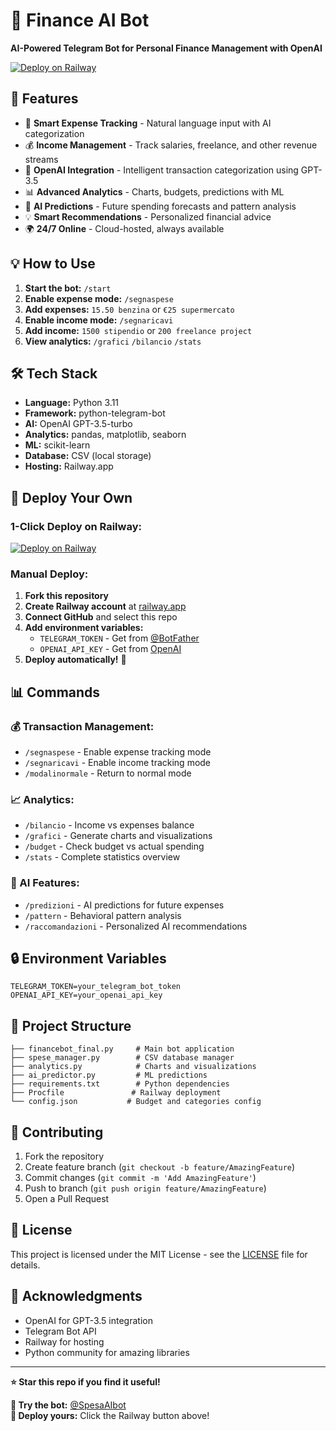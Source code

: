 # 🤖 Finance AI Bot

**AI-Powered Telegram Bot for Personal Finance Management with OpenAI**

[![Deploy on Railway](https://railway.app/button.svg)](https://railway.app/new/template/iwy9c5)

## 🚀 **Features**

- 💸 **Smart Expense Tracking** - Natural language input with AI categorization
- 💰 **Income Management** - Track salaries, freelance, and other revenue streams  
- 🤖 **OpenAI Integration** - Intelligent transaction categorization using GPT-3.5
- 📊 **Advanced Analytics** - Charts, budgets, predictions with ML
- 🔮 **AI Predictions** - Future spending forecasts and pattern analysis
- 💡 **Smart Recommendations** - Personalized financial advice
- 🌍 **24/7 Online** - Cloud-hosted, always available

## 💡 **How to Use**

1. **Start the bot:** `/start`
2. **Enable expense mode:** `/segnaspese` 
3. **Add expenses:** `15.50 benzina` or `€25 supermercato`
4. **Enable income mode:** `/segnaricavi`
5. **Add income:** `1500 stipendio` or `200 freelance project`
6. **View analytics:** `/grafici` `/bilancio` `/stats`

## 🛠️ **Tech Stack**

- **Language:** Python 3.11
- **Framework:** python-telegram-bot  
- **AI:** OpenAI GPT-3.5-turbo
- **Analytics:** pandas, matplotlib, seaborn
- **ML:** scikit-learn
- **Database:** CSV (local storage)
- **Hosting:** Railway.app

## 🚀 **Deploy Your Own**

### 1-Click Deploy on Railway:
[![Deploy on Railway](https://railway.app/button.svg)](https://railway.app/new/template/iwy9c5)

### Manual Deploy:
1. **Fork this repository**
2. **Create Railway account** at [railway.app](https://railway.app)
3. **Connect GitHub** and select this repo
4. **Add environment variables:**
   - `TELEGRAM_TOKEN` - Get from [@BotFather](https://t.me/botfather)
   - `OPENAI_API_KEY` - Get from [OpenAI](https://platform.openai.com)
5. **Deploy automatically!** 🚀

## 📊 **Commands**

### 💰 Transaction Management:
- `/segnaspese` - Enable expense tracking mode
- `/segnaricavi` - Enable income tracking mode  
- `/modalinormale` - Return to normal mode

### 📈 Analytics:
- `/bilancio` - Income vs expenses balance
- `/grafici` - Generate charts and visualizations
- `/budget` - Check budget vs actual spending
- `/stats` - Complete statistics overview

### 🤖 AI Features:
- `/predizioni` - AI predictions for future expenses
- `/pattern` - Behavioral pattern analysis  
- `/raccomandazioni` - Personalized AI recommendations

## 🔒 **Environment Variables**

```env
TELEGRAM_TOKEN=your_telegram_bot_token
OPENAI_API_KEY=your_openai_api_key
```

## 📁 **Project Structure**

```
├── financebot_final.py     # Main bot application
├── spese_manager.py        # CSV database manager  
├── analytics.py            # Charts and visualizations
├── ai_predictor.py         # ML predictions
├── requirements.txt        # Python dependencies
├── Procfile               # Railway deployment
└── config.json           # Budget and categories config
```

## 🤝 **Contributing**

1. Fork the repository
2. Create feature branch (`git checkout -b feature/AmazingFeature`)
3. Commit changes (`git commit -m 'Add AmazingFeature'`)
4. Push to branch (`git push origin feature/AmazingFeature`)
5. Open a Pull Request

## 📄 **License**

This project is licensed under the MIT License - see the [LICENSE](LICENSE) file for details.

## 🙏 **Acknowledgments**

- OpenAI for GPT-3.5 integration
- Telegram Bot API
- Railway for hosting
- Python community for amazing libraries

---

**⭐ Star this repo if you find it useful!**

**🤖 Try the bot:** [@SpesaAIbot](https://t.me/SpesaAIbot)  
**🚀 Deploy yours:** Click the Railway button above!